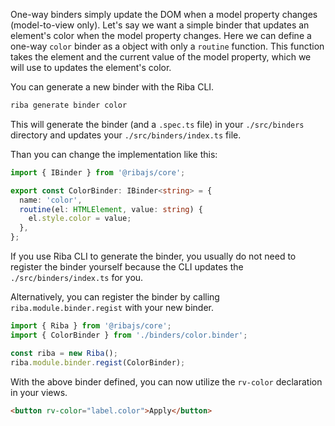 One-way binders simply update the DOM when a model property changes (model-to-view only). Let's say we want a simple binder that updates an element's color when the model property changes. Here we can define a one-way `color` binder as a object with only a `routine` function. This function takes the element and the current value of the model property, which we will use to updates the element's color.

You can generate a new binder with the Riba CLI.

```bash
riba generate binder color
```

This will generate the binder (and a `.spec.ts` file) in your `./src/binders` directory and updates your `./src/binders/index.ts` file.

Than you can change the implementation like this:

```typescript
import { IBinder } from '@ribajs/core';

export const ColorBinder: IBinder<string> = {
  name: 'color',
  routine(el: HTMLElement, value: string) {
    el.style.color = value;
  },
};
```

If you use Riba CLI to generate the binder, you usually do not need to register the binder yourself because the CLI updates the `./src/binders/index.ts` for you. 

Alternatively, you can register the binder by calling `riba.module.binder.regist` with your new binder.

```typescript
import { Riba } from '@ribajs/core';
import { ColorBinder } from './binders/color.binder';

const riba = new Riba();
riba.module.binder.regist(ColorBinder);
```

With the above binder defined, you can now utilize the `rv-color` declaration in your views.

```html
<button rv-color="label.color">Apply</button>
```

